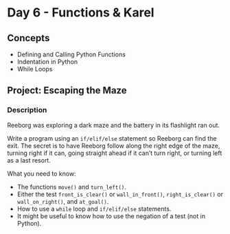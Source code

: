# Day 6 - Functions & Karel

## Concepts
- Defining and Calling Python Functions
- Indentation in Python
- While Loops

## Project: Escaping the Maze

### Description

Reeborg was exploring a dark maze and the battery in its flashlight ran out.

Write a program using an `if/elif/else` statement so Reeborg can find the exit. The secret is to have Reeborg follow along the right edge of the maze, turning right if it can, going straight ahead if it can’t turn right, or turning left as a last resort.

What you need to know:

- The functions `move()` and `turn_left()`.
- Either the test `front_is_clear()` or `wall_in_front()`, `right_is_clear()` or `wall_on_right()`, and `at_goal()`.
- How to use a `while` loop and `if/elif/else` statements.
- It might be useful to know how to use the negation of a test (not in Python).


